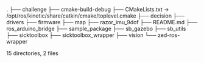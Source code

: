 .
├── challenge
├── cmake-build-debug
├── CMakeLists.txt -> /opt/ros/kinetic/share/catkin/cmake/toplevel.cmake
├── decision
├── drivers
├── firmware
├── map
├── razor_imu_9dof
├── README.md
├── ros_arduino_bridge
├── sample_package
├── sb_gazebo
├── sb_utils
├── sicktoolbox
├── sicktoolbox_wrapper
├── vision
└── zed-ros-wrapper

15 directories, 2 files
